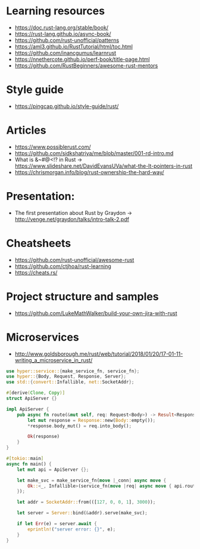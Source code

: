 # Learning resources
- https://doc.rust-lang.org/stable/book/
- https://rust-lang.github.io/async-book/
- https://github.com/rust-unofficial/patterns
- https://aml3.github.io/RustTutorial/html/toc.html
- https://github.com/inancgumus/learnrust
- https://nnethercote.github.io/perf-book/title-page.html
- https://github.com/RustBeginners/awesome-rust-mentors

# Style guide
- https://pingcap.github.io/style-guide/rust/

# Articles
- https://www.possiblerust.com/
- https://github.com/sidkshatriya/me/blob/master/001-rd-intro.md
- What is &~#@&lt;!? in Rust -> https://www.slideshare.net/DavidEvansUVa/what-the-lt-pointers-in-rust
- https://chrismorgan.info/blog/rust-ownership-the-hard-way/

# Presentation:
- The first presentation about Rust by Graydon -> http://venge.net/graydon/talks/intro-talk-2.pdf

# Cheatsheets
- https://github.com/rust-unofficial/awesome-rust
- https://github.com/ctjhoa/rust-learning
- https://cheats.rs/

# Project structure and samples
- https://github.com/LukeMathWalker/build-your-own-jira-with-rust

# Microservices
- http://www.goldsborough.me/rust/web/tutorial/2018/01/20/17-01-11-writing_a_microservice_in_rust/

```rust
use hyper::service::{make_service_fn, service_fn};
use hyper::{Body, Request, Response, Server};
use std::{convert::Infallible, net::SocketAddr};

#[derive(Clone, Copy)]
struct ApiServer {}

impl ApiServer {
    pub async fn route(&mut self, req: Request<Body>) -> Result<Response<Body>, Infallible> {
        let mut response = Response::new(Body::empty());
        *response.body_mut() = req.into_body();

        Ok(response)
    }
}

#[tokio::main]
async fn main() {
    let mut api = ApiServer {};

    let make_svc = make_service_fn(move |_conn| async move {
        Ok::<_, Infallible>(service_fn(move |req| async move { api.route(req).await }))
    });

    let addr = SocketAddr::from(([127, 0, 0, 1], 3000));

    let server = Server::bind(&addr).serve(make_svc);

    if let Err(e) = server.await {
        eprintln!("server error: {}", e);
    }
}
```
